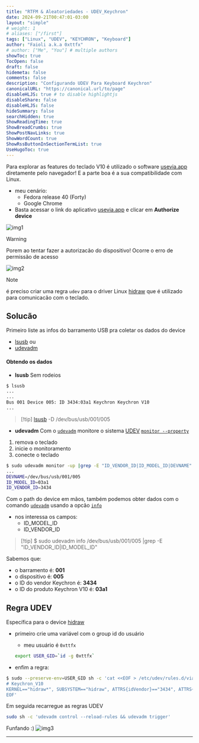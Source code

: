 ```yaml
---
title: "RTFM & Aleatoriedades - UDEV_Keychron"
date: 2024-09-21T00:47:01-03:00
layout: "simple"
# weight: 1
# aliases: ["/first"]
tags: ["Linux", "UDEV", "KEYCHRON", "Keyboard"]
author: "Faioli a.k.a 0xttfx"
# author: ["Me", "You"] # multiple authors
showToc: true
TocOpen: false
draft: false
hidemeta: false
comments: false
description: "Configurando UDEV Para Keyboard Keychron"
canonicalURL: "https://canonical.url/to/page"
disableHLJS: true # to disable highlightjs
disableShare: false
disableHLJS: false
hideSummary: false
searchHidden: true
ShowReadingTime: true
ShowBreadCrumbs: true
ShowPostNavLinks: true
ShowWordCount: true
ShowRssButtonInSectionTermList: true
UseHugoToc: true
---
```


Para explorar as features do teclado V10 é utilizado o software [usevia.app](https://usevia.app) diretamente pelo navegador! E a parte boa é a sua compatibilidade com Linux.

- meu cenário:
  - Fedora release 40 (Forty)
  - Google Chrome
- Basta acessar o link do aplicativo [usevia.app](https://usevia.app) e clicar em **Authorize device**

![img1](/images/UDEV/useviaauthorize.png)

>[!WARNING]
>Porem ao tentar fazer a autorizacão do dispositivo! Ocorre o erro de permissão de acesso

![img2](/images/UDEV/useviaerror.png)

>[!note]
>é preciso criar uma regra `udev` para o driver Linux [hidraw](https://www.kernel.org/doc/Documentation/hid/hidraw.txt) que é utilizado para comunicacão com o teclado.

## Solucão

Primeiro liste as infos do barramento USB pra coletar os dados do device

- [lsusb](https://man7.org/linux/man-pages/man8/lsusb.8.html)
  ou
- [udevadm](https://man7.org/linux/man-pages/man8/udevadm.8.html)

#### Obtendo os dados

- **lsusb**
  Sem rodeios

``` bash
$ lsusb
...
...
Bus 001 Device 005: ID 3434:03a1 Keychron Keychron V10
...
```

> \[!tip\]
> [lsusb](https://man7.org/linux/man-pages/man8/lsusb.8.html#OPTIONS) -D /dev/bus/usb/001/005

- **udevadm**
  Com o [`udevadm`](https://man7.org/linux/man-pages/man8/udevadm.8.html) monitore o sistema [UDEV](https://mirrors.edge.kernel.org/pub/linux/utils/kernel/hotplug/udev/udev.html) [`monitor --property`](https://man7.org/linux/man-pages/man8/udevadm.8.html#OPTIONS)

1.  remova o teclado
2.  inicie o monitoramento
3.  conecte o teclado

``` bash
$ sudo udevadm monitor -up |grep -E "ID_VENDOR_ID|ID_MODEL_ID|DEVNAME"
...
DEVNAME=/dev/bus/usb/001/005
ID_MODEL_ID=03a1
ID_VENDOR_ID=3434
```

Com o path do device em mãos, também podemos obter dados com o comando [`udevadm`](https://man7.org/linux/man-pages/man8/udevadm.8.html) usando a opcão [`info`](https://man7.org/linux/man-pages/man8/udevadm.8.html#OPTIONS)

- nos interessa os campos:
  - ID_MODEL_ID
  - ID_VENDOR_ID

> \[!tip\]
> \$ sudo udevadm info /dev/bus/usb/001/005 \|grep -E "ID_VENDOR_ID\|ID_MODEL_ID"

Sabemos que:
- o barramento é: **001**
- o dispositivo é: **005**
- o ID do vendor Keychron é: **3434**
- o ID do produto Keychron V10 é: **03a1**

## Regra UDEV

Específica para o device [hidraw](https://www.kernel.org/doc/Documentation/hid/hidraw.txt)

- primeiro crie uma variável com o group id do usuário
  - meu usuário é `0xttfx`

  ``` bash
  export USER_GID=`id -g 0xttfx`
  ```
- enfim a regra:

``` bash
$ sudo --preserve-env=USER_GID sh -c 'cat <<EOF > /etc/udev/rules.d/via.rules
# Keychron_V10
KERNEL=="hidraw*", SUBSYSTEM=="hidraw", ATTRS{idVendor}=="3434", ATTRS{idProduct}=="03a1", MODE="0660", GROUP="${USER_GID}", TAG+="uaccess", TAG+="udev-acl"
EOF'
```

Em seguida recarregue as regras UDEV

``` bash
sudo sh -c 'udevadm control --reload-rules && udevadm trigger'
```

Funfando :)
![img3](/images/UDEV/useviaok.png)

---
<script src="https://giscus.app/client.js"
        data-repo="0xttfx/0xttfx.github.io"
        data-repo-id="R_kgDOK3wAHw"
        data-category="BlogPostComments"
        data-category-id="DIC_kwDOK3wAH84Cnmtb"
        data-mapping="pathname"
        data-strict="1"
        data-reactions-enabled="1"
        data-emit-metadata="0"
        data-input-position="top"
        data-theme="preferred_color_scheme"
        data-lang="en"
        data-loading="lazy"
        crossorigin="anonymous"
        async>
</script>


